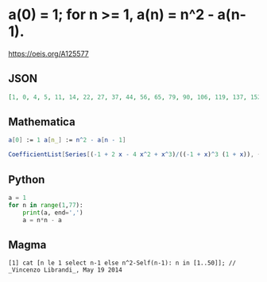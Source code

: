 # a\(0\) \= 1; for n \>\= 1, a\(n\) \= n^2 \- a\(n\-1\)\.
https://oeis.org/A125577
## JSON
```JSON
[1, 0, 4, 5, 11, 14, 22, 27, 37, 44, 56, 65, 79, 90, 106, 119, 137, 152, 172, 189, 211, 230, 254, 275, 301, 324, 352, 377, 407, 434, 466, 495, 529, 560, 596, 629, 667, 702, 742, 779, 821, 860, 904, 945, 991, 1034, 1082, 1127, 1177, 1224, 1276, 1325, 1379, 1430]
```
## Mathematica
```Mathematica
a[0] := 1 a[n_] := n^2 - a[n - 1]
```
```Mathematica
CoefficientList[Series[(-1 + 2 x - 4 x^2 + x^3)/((-1 + x)^3 (1 + x)), {x, 0, 50}], x] (* _Vincenzo Librandi_, May 19 2014 *)
```
## Python
```Python
a = 1
for n in range(1,77):
    print(a, end=',')
    a = n*n - a
```
## Magma
```Magma
[1] cat [n le 1 select n-1 else n^2-Self(n-1): n in [1..50]]; // _Vincenzo Librandi_, May 19 2014
```
